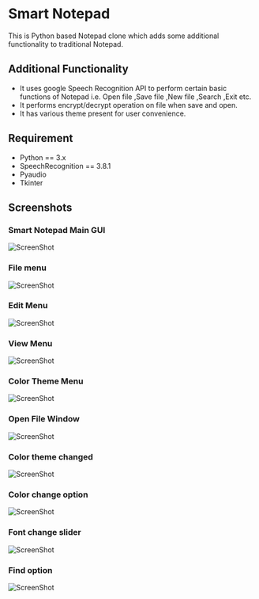 # Smart Notepad
This is Python based Notepad clone which adds some additional functionality to traditional Notepad.

## Additional Functionality 
- It uses google Speech Recognition API to perform certain basic functions of Notepad i.e. Open file ,Save file ,New file ,Search ,Exit etc.
- It performs encrypt/decrypt operation on file when save and open.
- It has various theme present for user convenience.




## Requirement
- Python == 3.x
- SpeechRecognition == 3.8.1
- Pyaudio
- Tkinter

## Screenshots

### Smart Notepad Main GUI

![ScreenShot](https://raw.github.com/SiddhantReddy/Smart-Notepad/master/Screenshots/Screenshot01.png)
&nbsp;&nbsp;&nbsp;

### File menu

![ScreenShot](https://raw.github.com/SiddhantReddy/Smart-Notepad/master/Screenshots/Screenshot02.png)
&nbsp;&nbsp;&nbsp;

### Edit Menu

![ScreenShot](https://raw.github.com/SiddhantReddy/Smart-Notepad/master/Screenshots/Screenshot03.png)
&nbsp;&nbsp;&nbsp;

### View Menu

![ScreenShot](https://raw.github.com/SiddhantReddy/Smart-Notepad/master/Screenshots/Screenshot04.png)
&nbsp;&nbsp;&nbsp;

### Color Theme Menu

![ScreenShot](https://raw.github.com/SiddhantReddy/Smart-Notepad/master/Screenshots/Screenshot05.png)
&nbsp;&nbsp;&nbsp;

### Open File Window 

![ScreenShot](https://raw.github.com/SiddhantReddy/Smart-Notepad/master/Screenshots/Screenshot10.png)
&nbsp;&nbsp;&nbsp;

### Color theme changed 

![ScreenShot](https://raw.github.com/SiddhantReddy/Smart-Notepad/master/Screenshots/Screenshot06.png)
&nbsp;&nbsp;&nbsp;

### Color change option 

![ScreenShot](https://raw.github.com/SiddhantReddy/Smart-Notepad/master/Screenshots/Screenshot07.png)
&nbsp;&nbsp;&nbsp;

### Font change slider 

![ScreenShot](https://raw.github.com/SiddhantReddy/Smart-Notepad/master/Screenshots/Screenshot08.png)
&nbsp;&nbsp;&nbsp;

### Find option 

![ScreenShot](https://raw.github.com/SiddhantReddy/Smart-Notepad/master/Screenshots/Screenshot09.png)
&nbsp;&nbsp;&nbsp;




